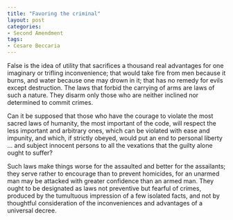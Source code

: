 ```yaml
---
title: "Favoring the criminal"
layout: post
categories:
- Second Amendment
tags:
- Cesare Beccaria
---
```


False is the idea of utility that sacrifices a thousand real advantages for one imaginary or trifling inconvenience; that would take fire from men because it burns, and water because one may drown in it; that has no remedy for evils except destruction. The laws that forbid the carrying of arms are laws of such a nature. They disarm only those who are neither inclined nor determined to commit crimes.

Can it be supposed that those who have the courage to violate the most sacred laws of humanity, the most important of the code, will respect the less important and arbitrary ones, which can be violated with ease and impunity, and which, if strictly obeyed, would put an end to personal liberty ... and subject innocent persons to all the vexations that the guilty alone ought to suffer?

Such laws make things worse for the assaulted and better for the assailants; they serve rather to encourage than to prevent homicides, for an unarmed man may be attacked with greater confidence than an armed man. They ought to be designated as laws not preventive but fearful of crimes, produced by the tumultuous impression of a few isolated facts, and not by thoughtful consideration of the inconveniences and advantages of a universal decree.
